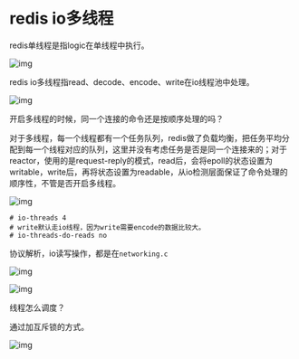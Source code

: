 # redis io多线程

redis单线程是指logic在单线程中执行。

![img](https://cdn.nlark.com/yuque/0/2022/png/756577/1643265910532-9961c9ca-53cd-4041-8de1-e242f8f512ce.png)

redis io多线程指read、decode、encode、write在io线程池中处理。

![img](https://cdn.nlark.com/yuque/0/2022/png/756577/1643418164802-5e4ffdb3-e69c-4175-b3ef-e8a9e6422a1b.png)

开启多线程的时候，同一个连接的命令还是按顺序处理的吗？

对于多线程，每一个线程都有一个任务队列，redis做了负载均衡，把任务平均分配到每一个线程对应的队列，这里并没有考虑任务是否是同一个连接来的；对于reactor，使用的是request-reply的模式，read后，会将epoll的状态设置为writable，write后，再将状态设置为readable，从io检测层面保证了命令处理的顺序性，不管是否开启多线程。

![img](https://cdn.nlark.com/yuque/0/2022/png/756577/1643416913849-523f8a9f-06c7-482f-8f24-eb67e3c76ad7.png)

```shell
# io-threads 4
# write默认走io线程，因为write需要encode的数据比较大。
# io-threads-do-reads no
```

协议解析，io读写操作，都是在`networking.c`

![img](https://cdn.nlark.com/yuque/0/2022/png/756577/1643271697774-2183612d-59a6-4b87-81b2-33ff163dc78c.png)

![img](https://cdn.nlark.com/yuque/0/2022/png/756577/1643271826924-d0ba5504-e279-417f-9eb7-b4e26eb5f98a.png)



线程怎么调度？

通过加互斥锁的方式。

![img](https://cdn.nlark.com/yuque/0/2022/png/756577/1643272448411-997c8c80-1e60-4be2-a911-93ae9a34b908.png)